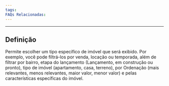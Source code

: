 ```yaml
---
tags:
FAQs Relacionadas:
---
```

---
## Definição

Permite escolher um tipo específico de imóvel que será exibido. Por exemplo, você pode filtrá-los por venda, locação ou temporada, além de filtrar por bairro, etapa do lançamento (Lançamento, em construção ou pronto), tipo de imóvel (apartamento, casa, terreno), por Ordenação (mais relevantes, menos relevantes, maior valor, menor valor) e pelas características específicas do imóvel.